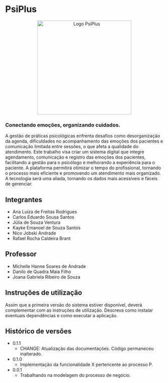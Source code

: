 # PsiPlus

<p align="center">
   <img src="docs/images/logo.png" alt="Logo PsiPlus" width="300">
</p>

### **Conectando emoções, organizando cuidados.**

A gestão de práticas psicológicas enfrenta desafios como desorganização da agenda, dificuldades no acompanhamento das emoções dos pacientes e comunicação limitada entre sessões, o que afeta a qualidade do atendimento. Este trabalho visa criar um sistema digital que integre agendamento, comunicação e registro das emoções dos pacientes, facilitando a gestão para o psicólogo e melhorando a experiência para o paciente. A plataforma permitirá otimizar o tempo do profissional, tornando o processo mais eficiente e promovendo um atendimento mais organizado. A tecnologia será uma aliada, tornando os dados mais acessíveis e fáceis de gerenciar.

## Integrantes

* Ana Luiza de Freitas Rodrigues
* Carlos Eduardo Sousa Santos
* Júlia de Souza Ventura
* Kayke Emanoel de Souza Santos
* Nico Jobski Andrade
* Rafael Rocha Caldeira Brant

## Professor

* Michelle Hanne Soares de Andrade
* Danilo de Quadra Maia Filho
* Joana Gabriela Ribeiro de Souza

## Instruções de utilização

Assim que a primeira versão do sistema estiver disponível, deverá complementar com as instruções de utilização. Descreva como instalar eventuais dependências e como executar a aplicação.

## Histórico de versões

* 0.1.1
    * CHANGE: Atualização das documentações. Código permaneceu inalterado.
* 0.1.0
    * Implementação da funcionalidade X pertencente ao processo P.
* 0.0.1
    * Trabalhando na modelagem do processo de negócio.

